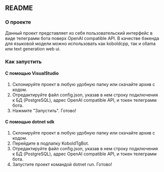 ## README

### О проекте

Данный проект представляет из себя пользовательский интерфейс в виде телеграмм бота поверх OpenAI compatible API. В качестве бэкенда для языковой модели можно использовать как koboldcpp, так и ollama или text generation web ui.

### Как запустить

#### С помощью VisualStudio

1. Склонируйте проект в любую удобную папку или скачайте архив с кодом.
2. Отредактируйте файл config.json, указав в нем строку подключения к БД (PostgreSQL), адрес OpenAI compatible API, и токен телеграмм бота.
3. Нажмите "Запустить". Готово!

#### С помощью dotnet sdk

1. Склонируйте проект в любую удобную папку или скачайте архив с кодом.
2. Перейдите в подпапку KoboldTgBot.
3. Отредактируйте файл config.json, указав в нем строку подключения к БД (PostgreSQL), адрес OpenAI compatible API, и токен телеграмм бота.
4. Запустите проект командой dotnet run. Готово!
